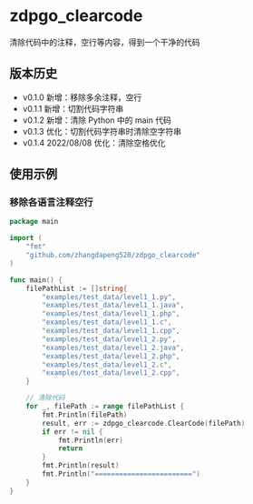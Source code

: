 # zdpgo_clearcode

清除代码中的注释，空行等内容，得到一个干净的代码

## 版本历史

- v0.1.0 新增：移除多余注释，空行
- v0.1.1 新增：切割代码字符串
- v0.1.2 新增：清除 Python 中的 main 代码
- v0.1.3 优化：切割代码字符串时清除空字符串
- v0.1.4 2022/08/08 优化：清除空格优化

## 使用示例

### 移除各语言注释空行

```go
package main

import (
	"fmt"
	"github.com/zhangdapeng520/zdpgo_clearcode"
)

func main() {
	filePathList := []string{
		"examples/test_data/level1_1.py",
		"examples/test_data/level1_1.java",
		"examples/test_data/level1_1.php",
		"examples/test_data/level1_1.c",
		"examples/test_data/level1_1.cpp",
		"examples/test_data/level1_2.py",
		"examples/test_data/level1_2.java",
		"examples/test_data/level1_2.php",
		"examples/test_data/level1_2.c",
		"examples/test_data/level1_2.cpp",
	}

	// 清除代码
	for _, filePath := range filePathList {
		fmt.Println(filePath)
		result, err := zdpgo_clearcode.ClearCode(filePath)
		if err != nil {
			fmt.Println(err)
			return
		}
		fmt.Println(result)
		fmt.Println("========================")
	}
}
```
